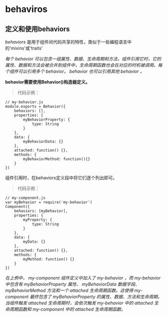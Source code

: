 # behaviros

## 定义和使用behaviors
*behaviors* 是用于组件间代码共享的特性，类似于一些编程语言中的'mixins'或'traits'

*每个 behavior 可以包含一组属性、数据、生命周期和方法，组件引用它时，它的属性、数据和方法会被合并到组件中，生命周期函数也会在对应的时机被调用。每个组件可以引用多个 behavior。 behavior 也可以引用其他 behavior 。*

**behavior需要使用Behavior()构造器定义。**

>代码示例：
~~~
// my-behavior.js
module.exports = Behavior({
    behaviors: [],
    properties: {
        myBehaviorProperty: {
            type: String
        }
    },
    data: {
        myBehaviorData: {}
    },
    attached: function() {},
    methods: {
        myBehaviorMethod: function(){}
    }
})
~~~
组件引用时，在behaviors定义段中将它们逐个列出即可。
>代码示例：
~~~
// my-component.js
var myBehavior = require('my-behavior')
Component({
    behaviors: [myBehavior],
    properties: {
        myProperty: {
            type: String
        }
    },
    data: {
        myData: {}
    },
    attached: function() {},
    methods: {
        myMethod: function() {}
    }
})
~~~
*在上例中， my-component 组件定义中加入了 my-behavior ，而  my-behavior 中包含有 myBehaviorProperty 属性、 myBehaviorData 数据字段、 myBehaviorMethod 方法和一个 attached 生命周期函数。这使得 my-component 最终包含了 myBehaviorProperty 的属性、数据、方法和生命周期。当组件触发 attached 生命周期时，会依次触发 my-behavior 中的 attached 生命周期函数和 my-component 中的 attached 生命周期函数。*